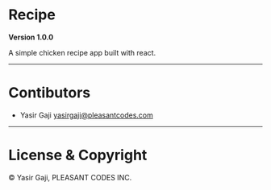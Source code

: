 # Recipe 

**Version 1.0.0**

A simple chicken recipe app built with react.

---
# Contibutors
- Yasir Gaji <yasirgaji@pleasantcodes.com>

---
# License & Copyright

© Yasir Gaji, PLEASANT CODES INC.


